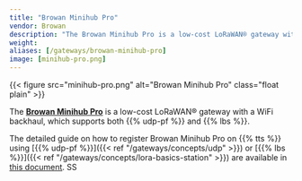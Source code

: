 ```yaml
---
title: "Browan Minihub Pro"
vendor: Browan
description: "The Browan Minihub Pro is a low-cost LoRaWAN® gateway with a WiFi backhaul."
weight:
aliases: [/gateways/browan-minihub-pro]
image: [minihub-pro.png]
---
```


{{< figure src="minihub-pro.png" alt="Browan Minihub Pro" class="float plain" >}}

The [**Browan Minihub Pro**](https://www.browan.com/product/minihub-pro/detail) is a low-cost LoRaWAN® gateway with a WiFi backhaul, which supports both {{% udp-pf %}} and {{% lbs %}}.

<!--more-->

The detailed guide on how to register Browan Minihub Pro on {{% tts %}} using [{{% udp-pf %}}]({{< ref "/gateways/concepts/udp" >}}) or [{{% lbs %}}]({{< ref "/gateways/concepts/lora-basics-station" >}}) are available in [this document](https://www.browan.com/download/PmN/stream).
SS